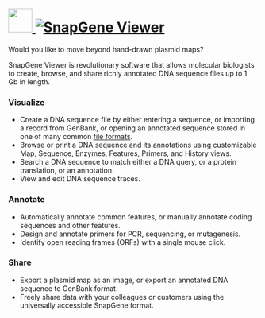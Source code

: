 # [<img src="https://cdn.jsdelivr.net/gh/AdmiringWorm/chocolatey-packages@c41ccac1ed8c0477487dff021853b519eab9e855/icons/snapgene-viewer.png" height="48" width="48" /> ![SnapGene Viewer](https://img.shields.io/chocolatey/v/snapgene-viewer.svg?label=SnapGene%20Viewer&style=for-the-badge)](https://community.chocolatey.org/packages/snapgene-viewer)

Would you like to move beyond hand-drawn plasmid maps?

SnapGene Viewer is revolutionary software that allows molecular biologists to create, browse, and share richly annotated DNA sequence files up to 1 Gb in length.

### Visualize

- Create a DNA sequence file by either entering a sequence, or importing a record from GenBank, or opening an annotated sequence stored in one of many common [file formats][].
- Browse or print a DNA sequence and its annotations using customizable Map, Sequence, Enzymes, Features, Primers, and History views.
- Search a DNA sequence to match either a DNA query, or a protein translation, or an annotation.
- View and edit DNA sequence traces.

### Annotate

- Automatically annotate common features, or manually annotate coding sequences and other features.
- Design and annotate primers for PCR, sequencing, or mutagenesis.
- Identify open reading frames (ORFs) with a single mouse click.

### Share

- Export a plasmid map as an image, or export an annotated DNA sequence to GenBank format.
- Freely share data with your colleagues or customers using the universally accessible SnapGene format.

[file formats]: https://www.snapgene.com/products/file_compatibility/you_own_your_data
